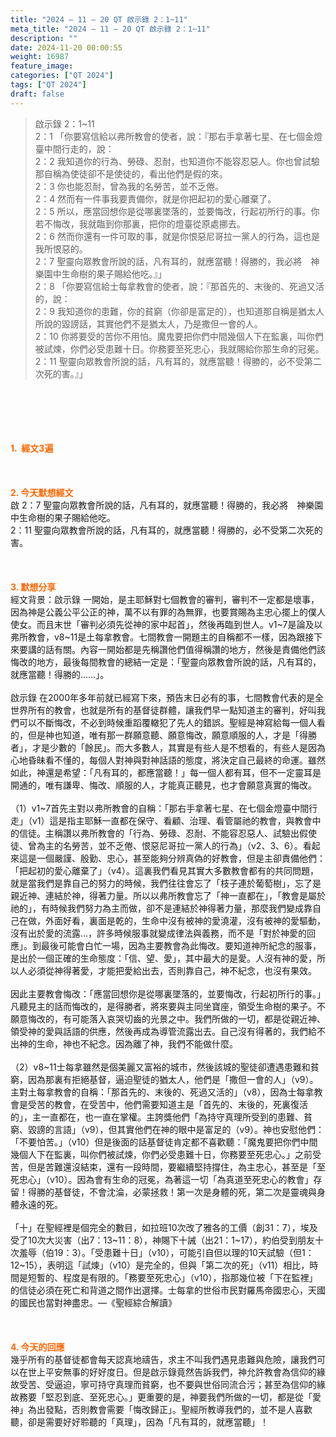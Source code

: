 ```yaml
---
title: "2024 – 11 – 20 QT 啟示錄 2：1~11"
meta_title: "2024 – 11 – 20 QT 啟示錄 2：1~11"
description: ""
date: 2024-11-20 00:00:55
weight: 16987
feature_image: 
categories: ["QT 2024"]
tags: ["QT 2024"]
draft: false
---
```


<blockquote>啟示錄 2：1~11<br />
2：1 「你要寫信給以弗所教會的使者，說：『那右手拿著七星、在七個金燈臺中間行走的，說：<br />
2：2 我知道你的行為、勞碌、忍耐，也知道你不能容忍惡人。你也曾試驗那自稱為使徒卻不是使徒的，看出他們是假的來。<br />
2：3 你也能忍耐，曾為我的名勞苦，並不乏倦。<br />
2：4 然而有一件事我要責備你，就是你把起初的愛心離棄了。<br />
2：5 所以，應當回想你是從哪裏墜落的，並要悔改，行起初所行的事。你若不悔改，我就臨到你那裏，把你的燈臺從原處挪去。<br />
2：6 然而你還有一件可取的事，就是你恨惡尼哥拉一黨人的行為，這也是我所恨惡的。<br />
2：7 聖靈向眾教會所說的話，凡有耳的，就應當聽！得勝的，我必將　神樂園中生命樹的果子賜給他吃。』」<br />
2：8 「你要寫信給士每拿教會的使者，說：『那首先的、末後的、死過又活的，說：<br />
2：9 我知道你的患難，你的貧窮（你卻是富足的），也知道那自稱是猶太人所說的毀謗話，其實他們不是猶太人，乃是撒但一會的人。<br />
2：10 你將要受的苦你不用怕。魔鬼要把你們中間幾個人下在監裏，叫你們被試煉，你們必受患難十日。你務要至死忠心，我就賜給你那生命的冠冕。<br />
2：11 聖靈向眾教會所說的話，凡有耳的，就應當聽！得勝的，必不受第二次死的害。』」</blockquote><br />
&nbsp;<br />
<br />
&nbsp;<br />
<br />
<span style="color: #ff6600;" data-darkreader-inline-color=""><strong>1.  經文3遍</strong></span><br />
<br />
&nbsp;<br />
<br />
<span style="color: #ff6600;" data-darkreader-inline-color=""><strong>2. 今天默想經文<br />
</strong></span>啟 2：7 聖靈向眾教會所說的話，凡有耳的，就應當聽！得勝的，我必將　神樂園中生命樹的果子賜給他吃。<br />
2：11 聖靈向眾教會所說的話，凡有耳的，就應當聽！得勝的，必不受第二次死的害。<br />
<br />
&nbsp;<br />
<br />
<strong><span style="color: #ff6600;" data-darkreader-inline-color="">3. 默想分享<br />
</span></strong>經文背景：啟示錄 一開始，是主耶穌對七個教會的審判，審判不一定都是壞事，因為神是公義公平公正的神，萬不以有罪的為無罪，也要賞賜為主忠心擺上的僕人使女。而且末世「審判必須先從神的家中起首」，然後再臨到世人。v1~7是論及以弗所教會，v8~11是土每拿教會。七間教會一開題主的自稱都不一樣，因為跟接下來要講的話有關。內容一開始都是先稱讚他們值得稱讚的地方，然後是責備他們該悔改的地方，最後每間教會的總結一定是：「聖靈向眾教會所說的話，凡有耳的，就應當聽！得勝的……」。<br />
<br />
啟示錄 在2000年多年前就已經寫下來，預告末日必有的事，七間教會代表的是全世界所有的教會，也就是所有的基督徒群體，讓我們早一點知道主的審判，好叫我們可以不斷悔改，不必到時候重蹈覆轍犯了先人的錯誤。聖經是神寫給每一個人看的，但是神也知道，唯有那一群願意聽、願意悔改，願意順服的人，才是「得勝者」，才是少數的「餘民」。而大多數人，其實是有些人是不想看的，有些人是因為心地昏昧看不懂的，每個人對神與對神話語的態度，將決定自己最終的命運。雖然如此，神還是希望：「凡有耳的，都應當聽！」每一個人都有耳，但不一定靈耳是開通的，唯有謙卑、悔改、順服的人，才能真正聽見，也才會願意真實的悔改。<br />
<br />
（1）v1~7首先主對以弗所教會的自稱：「那右手拿著七星、在七個金燈臺中間行走」（v1）這是指主耶穌一直都在保守、看顧、治理、看管屬祂的教會，與教會中的信徒。主稱讚以弗所教會的「行為、勞碌、忍耐、不能容忍惡人、試驗出假使徒、曾為主的名勞苦，並不乏倦、恨惡尼哥拉一黨人的行為」（v2、3、6）。看起來這是一個嚴謹、殷勤、忠心，甚至能夠分辨真偽的好教會，但是主卻責備他們：「把起初的愛心離棄了」（v4）。這裏我們看見其實大多數教會都有的共同問題，就是當我們是靠自己的努力的時候，我們往往會忘了「枝子連於葡萄樹」，忘了是親近神、連結於神，得著力量。所以以弗所教會忘了「神一直都在」，「教會是屬於祂的」，有時候我們努力為主而做，卻不是連結於神得著力量，那麼我們變成靠自己在做，外面好看，裏面是乾的，生命中沒有被神的愛澆灌，沒有被神的愛驅動，沒有出於愛的流露…，許多時候服事就變成律法與義務，而不是「對於神愛的回應」。到最後可能會白忙一場，因為主要教會為此悔改。要知道神所紀念的服事，是出於一個正確的生命態度：「信、望、愛」，其中最大的是愛。人沒有神的愛，所以人必須從神得著愛，才能把愛給出去，否則靠自己，神不紀念，也沒有果效。<br />
<br />
因此主要教會悔改：「應當回想你是從哪裏墜落的，並要悔改，行起初所行的事。」凡聽見主的話而悔改的，是得勝者，將來要與主同坐寶座，領受生命樹的果子。不願意悔改的，有可能落入哀哭切齒的光景之中。我們所做的一切，都是從親近神、領受神的愛與話語的供應，然後再成為導管流露出去。自己沒有得著的，我們給不出神的生命，神也不紀念。因為離了神，我們不能做什麼。<br />
<br />
（2）v8~11士每拿雖然是個美麗又富裕的城市，然後該城的聖徒卻遭遇患難和貧窮，因為那裏有拒絕基督，逼迫聖徒的猶太人，他們是「撒但一會的人」（v9）。主對土每拿教會的自稱：「那首先的、末後的、死過又活的」（v8），因為士每拿教會是受苦的教會，在受苦中，他們需要知道主是「首先的、末後的，死裏復活的」，主一直都在，也一直在掌權。主誇獎他們「為持守真理所受到的患難、貧窮、毀謗的言語」（v9），但其實他們在神的眼中是富足的（v9）。神也安慰他們：「不要怕苦。」（v10）但是後面的話基督徒肯定都不喜歡聽：「魔鬼要把你們中間幾個人下在監裏，叫你們被試煉，你們必受患難十日，你務要至死忠心。」之前受苦，但是苦難還沒結束，還有一段時間，要繼續堅持撐住，為主忠心，甚至是「至死忠心」（v10）。因為會有生命的冠冕，為著這一切「為真道至死忠心的教會」存留！得勝的基督徒，不會沈淪，必蒙拯救！第一次是身體的死，第二次是靈魂與身體永遠的死。<br />
<br />
「十」在聖經裡是個完全的數目，如拉班10次改了雅各的工價（創31：7），埃及受了10次大災害（出7：13~11：8），神賜下十誡（出21：1~17），約伯受到朋友十次羞辱（伯19：3）。「受患難十日」（v10），可能引自但以理的10天試驗（但1：12~15），表明這「試煉」（v10）是完全的，但與「第二次的死」（v11）相比，時間是短暫的、程度是有限的。「務要至死忠心」（v10），指那幾位被「下在監裡」的信徒必須在死亡和背道之間作出選擇。士每拿的世俗市民對羅馬帝國忠心，天國的國民也當對神盡忠。—《聖經綜合解讀》<br />
<br />
&nbsp;<br />
<br />
<strong style="font-size: inherit;"><span style="color: #ff6600;" data-darkreader-inline-color="">4. 今天的回應<br />
</span></strong>幾乎所有的基督徒都會每天認真地禱告，求主不叫我們遇見患難與危險，讓我們可以在世上平安無事的好好度日。但是啟示錄竟然告訴我們，神允許教會為信仰的緣故受苦、受逼迫，寧可持守真理而貧窮，也不要與世俗同流合污；甚至為信仰的緣故務要「堅忍到底、至死忠心。」更重要的是，神要我們所做的一切，都是從「愛神」為出發點，否則教會需要「悔改歸正」。聖經所教導我們的，並不是人喜歡聽，卻是需要好好聆聽的「真理」，因為「凡有耳的，就應當聽」！<br />
<br />
&nbsp;
        
